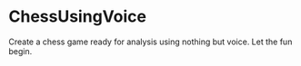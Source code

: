 # ChessUsingVoice

Create a chess game ready for analysis using nothing but voice. Let the fun begin.
